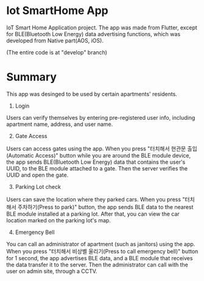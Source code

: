 # Iot SmartHome App

IoT Smart Home Application project.
The app was made from Flutter,
except for BLE(Bluetooth Low Energy) data advertising functions,
which was developed from Native part(AOS, iOS).

(The entire code is at "develop" branch)

# Summary

This app was desinged to be used by certain apartments' residents.

1. Login

Users can verify themselves by entering pre-registered user info,
including apartment name, address, and user name.

2. Gate Access

Users can access gates using the app.
When you press "터치해서 현관문 출입(Automatic Access)" button while you are around the BLE module device,
the app sends BLE(Bluetooth Low Energy) data that contains the user's UUID, to the BLE module attached to a gate.
Then the server verifies the UUID and open the gate.

3. Parking Lot check

Users can save the location where they parked cars.
When you press "터치해서 주차하기(Press to park)" button,
the app sends BLE data to the nearest BLE module installed at a parking lot.
After that, you can view the car location marked on the parking lot's map.

4. Emergency Bell

You can call an administrator of apartment (such as janitors) using the app.
When you press "터치해서 비상벨 울리기(Press to call emergency bell)" button for 1 second,
the app advertises BLE data, and a BLE module that receives the data transfer it to the server.
Then the administrator can call with the user on admin site, through a CCTV.
